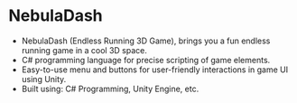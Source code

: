 # NebulaDash
- NebulaDash (Endless Running 3D Game), brings you a fun endless running game in a cool 3D space.
- C# programming language for precise scripting of game elements.
- Easy-to-use menu and buttons for user-friendly interactions in game UI using Unity. 
- Built using: C# Programming, Unity Engine, etc.
